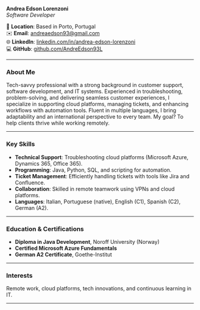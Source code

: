 **Andrea Edson Lorenzoni**  
*Software Developer*

📍 **Location**: Based in Porto, Portugal  
✉️ **Email**: andreaedson93@gmail.com  
🌐 **LinkedIn**: [linkedin.com/in/andrea-edson-lorenzoni](https://www.linkedin.com/in/andrea-edson-lorenzoni-579973341/)  
💻 **GitHub**: [github.com/AndreEdson93L](https://github.com/AndreEdson93L)  

---

### **About Me**  
Tech-savvy professional with a strong background in customer support, software development, and IT systems. Experienced in troubleshooting, problem-solving, and delivering seamless customer experiences, I specialize in supporting cloud platforms, managing tickets, and enhancing workflows with automation tools. Fluent in multiple languages, I bring adaptability and an international perspective to every team. My goal? To help clients thrive while working remotely.  

---

### **Key Skills**  
- **Technical Support**: Troubleshooting cloud platforms (Microsoft Azure, Dynamics 365, Office 365).  
- **Programming**: Java, Python, SQL, and scripting for automation.  
- **Ticket Management**: Efficiently handling tickets with tools like Jira and Confluence.  
- **Collaboration**: Skilled in remote teamwork using VPNs and cloud platforms.  
- **Languages**: Italian, Portuguese (native), English (C1), Spanish (C2), German (A2).  

---

### **Education & Certifications**  
- **Diploma in Java Development**, Noroff University (Norway)  
- **Certified Microsoft Azure Fundamentals**  
- **German A2 Certificate**, Goethe-Institut  

---

### **Interests**  
Remote work, cloud platforms, tech innovations, and continuous learning in IT.  

---
